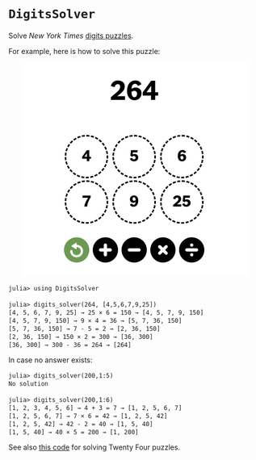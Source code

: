 # `DigitsSolver`
Solve *New York Times* [digits puzzles](https://www.nytimes.com/games/digits).

For example, here is how to solve this puzzle:

<p align="center">
    <img src="digits-example.png" alt= “” width="451" height="422">
</p>

```
julia> using DigitsSolver

julia> digits_solver(264, [4,5,6,7,9,25])
[4, 5, 6, 7, 9, 25] → 25 × 6 = 150 → [4, 5, 7, 9, 150]
[4, 5, 7, 9, 150] → 9 × 4 = 36 → [5, 7, 36, 150]
[5, 7, 36, 150] → 7 - 5 = 2 → [2, 36, 150]
[2, 36, 150] → 150 × 2 = 300 → [36, 300]
[36, 300] → 300 - 36 = 264 → [264]
```

In case no answer exists:
```
julia> digits_solver(200,1:5)
No solution

julia> digits_solver(200,1:6)
[1, 2, 3, 4, 5, 6] → 4 + 3 = 7 → [1, 2, 5, 6, 7]
[1, 2, 5, 6, 7] → 7 × 6 = 42 → [1, 2, 5, 42]
[1, 2, 5, 42] → 42 - 2 = 40 → [1, 5, 40]
[1, 5, 40] → 40 × 5 = 200 → [1, 200]
```

See also [this code](https://github.com/scheinerman/TwentyFour.jl) for solving Twenty Four puzzles.
